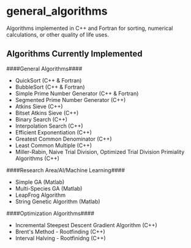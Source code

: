 # general_algorithms
Algorithms implemented in C++ and Fortran for sorting, numerical calculations, or other quality of life uses.

## Algorithms Currently Implemented ##

####General Algorithms####
* QuickSort (C++ & Fortran)
* BubbleSort (C++ & Fortran)
* Simple Prime Number Generator (C++ & Fortran)
* Segmented Prime Number Generator (C++)
* Atkins Sieve (C++)
* Bitset Atkins Sieve (C++)
* Binary Search (C++)
* Interpolation Search (C++)
* Efficient Exponentiation (C++)
* Greatest Common Denominator (C++)
* Least Common Multiple (C++)
* Miller-Rabin, Naive Trial Division, Optimized Trial Division Primiality Algorithms (C++)

####Research Area/AI/Machine Learning####
* Simple GA (Matlab)
* Multi-Species GA (Matlab)
* LeapFrog Algorithm 
* String Genetic Algorithm (Matlab)

####Optimization Algorithms####
* Incremental Steepest Descent Gradient Algorithm (C++)
* Brent's Method - Rootfinding (C++)
* Interval Halving - Rootfinidng (C++)
